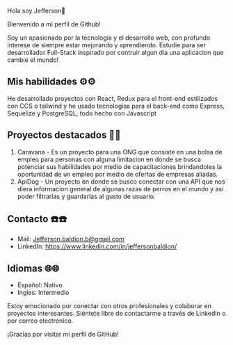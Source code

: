 Hola soy Jefferson👋

Bienvenido a mi perfil de Github!

Soy un apasionado por la tecnologia y el desarrollo web, con profundo interese de siempre estar mejorando y aprendiendo. Estudie para ser desarrollador Full-Stack inspirado por contruir algun dia una aplicacion que cambie el mundo!

## Mis habilidades ⚙️⚙️

He desarrollado proyectos con React, Redux para el front-end estilizados con CCS o tailwind y he usado tecnologias para el back-end como Express, Sequelize y PostgreSQL, todo hecho con Javascript

## Proyectos destacados 🥁🥁

1. Caravana - Es un proyecto para una ONG que consiste en una bolsa de empleo para personas con alguna limitacion en donde se busca potenciar sus habilidades por medio de capacitaciones brindandoles la oportunidad de un empleo por medio de ofertas de empresas aliadas.
2. ApiDog - Un proyecto en donde se busco conectar con una API que nos diera informacion general de algunas razas de perros en el mundo y asi poder filtrarlas y guardarlas al gusto de usuario.

## Contacto ☎️☎️

- Mail: Jefferson.baldion.b@gmail.com
- LinkedIn: https://www.linkedin.com/in/jeffersonbaldion/

## Idiomas  🌐🌐

- Español: Nativo
- Ingles: Intermedio

Estoy emocionado por conectar con otros profesionales y colaborar en proyectos interesantes. Siéntete libre de contactarme a través de LinkedIn o por correo electrónico.

¡Gracias por visitar mi perfil de GitHub!
